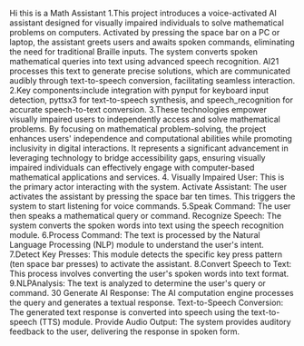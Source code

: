 Hi this is a Math Assistant 
1.This project introduces a voice-activated AI assistant designed for visually
 impaired individuals to solve mathematical problems on computers. Activated by
 pressing the space bar on a PC or laptop, the assistant greets users and awaits spoken
 commands, eliminating the need for traditional  Braille inputs.
 The system converts spoken mathematical queries into text using advanced
 speech recognition. AI21 processes this text to generate precise solutions, which are
 communicated audibly through text-to-speech conversion, facilitating seamless
 interaction.
 2.Key components:include integration with pynput for keyboard input detection,
 pyttsx3 for text-to-speech synthesis, and speech_recognition for accurate speech-to-text
 conversion. 
 3.These technologies empower visually impaired users to independently
 access and solve mathematical problems. By focusing on mathematical problem-solving,
 the project enhances users' independence and computational abilities while promoting
 inclusivity in digital interactions. It represents a significant advancement in leveraging
 technology to bridge accessibility gaps, ensuring visually impaired individuals can
 effectively engage with computer-based mathematical applications and services.
 4. Visually Impaired User: This is the primary actor interacting with the system.
 Activate Assistant: The user activates the assistant by pressing the space bar
 ten times. This triggers the system to start listening for voice commands.
 5.Speak Command: The user then speaks a mathematical query or command.
 Recognize Speech: The system converts the spoken words into text using the
 speech recognition module.
 6.Process Command: The text is processed by the Natural Language Processing
 (NLP) module to understand the user's intent.
 7.Detect Key Presses: This module detects the specific key press pattern (ten
 space bar presses) to activate the assistant.
 8.Convert Speech to Text: This process involves converting the user's spoken
 words into text format.
 9.NLPAnalysis: The text is analyzed to determine the user's query or command.
 30
Generate AI Response: The AI computation engine processes the query and
 generates a textual response.
 Text-to-Speech Conversion: The generated text response is converted into
 speech using the text-to-speech (TTS) module.
 Provide Audio Output: The system provides auditory feedback to the user,
 delivering the response in spoken form.
